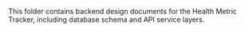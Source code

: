 This folder contains backend design documents for the Health Metric Tracker, including database schema and API service layers.
